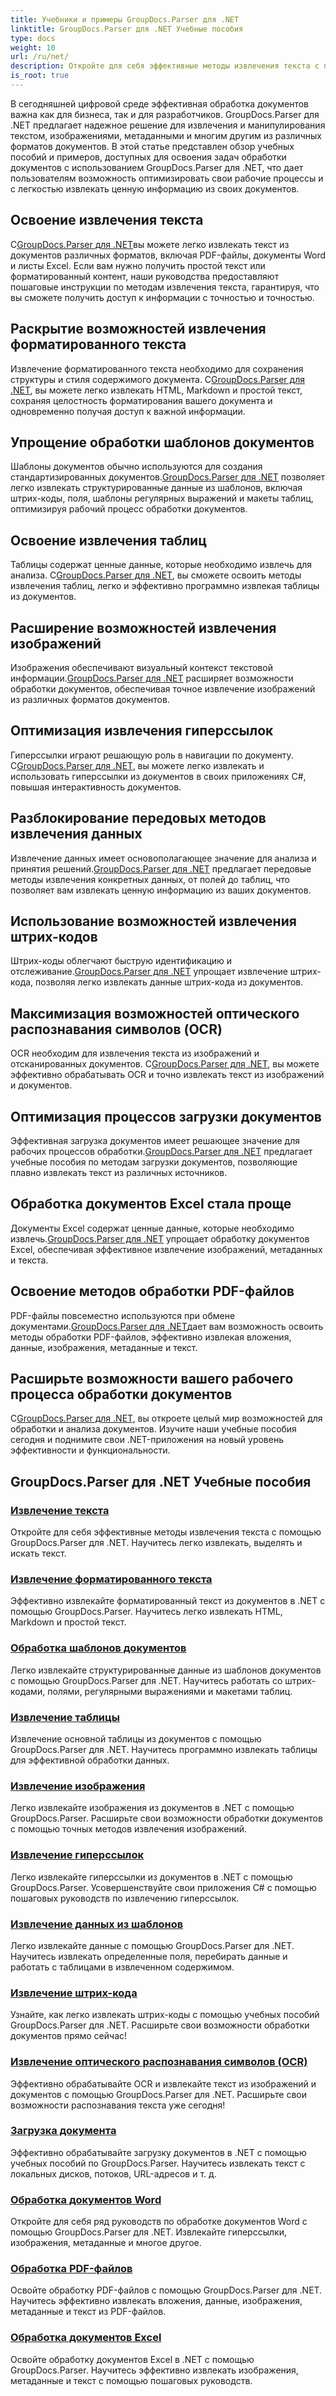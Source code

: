 ```yaml
---
title: Учебники и примеры GroupDocs.Parser для .NET
linktitle: GroupDocs.Parser для .NET Учебные пособия
type: docs
weight: 10
url: /ru/net/
description: Откройте для себя эффективные методы извлечения текста с помощью GroupDocs.Parser для .NET. Легко извлекайте, выделяйте и ищите текст для улучшения обработки документов.
is_root: true
---
```

В сегодняшней цифровой среде эффективная обработка документов важна как для бизнеса, так и для разработчиков. GroupDocs.Parser для .NET предлагает надежное решение для извлечения и манипулирования текстом, изображениями, метаданными и многим другим из различных форматов документов. В этой статье представлен обзор учебных пособий и примеров, доступных для освоения задач обработки документов с использованием GroupDocs.Parser для .NET, что дает пользователям возможность оптимизировать свои рабочие процессы и с легкостью извлекать ценную информацию из своих документов.

## Освоение извлечения текста
 С[GroupDocs.Parser для .NET](./text-extraction/)вы можете легко извлекать текст из документов различных форматов, включая PDF-файлы, документы Word и листы Excel. Если вам нужно получить простой текст или форматированный контент, наши руководства предоставляют пошаговые инструкции по методам извлечения текста, гарантируя, что вы сможете получить доступ к информации с точностью и точностью.

## Раскрытие возможностей извлечения форматированного текста
 Извлечение форматированного текста необходимо для сохранения структуры и стиля содержимого документа. С[GroupDocs.Parser для .NET](./formatted-text-extraction/), вы можете легко извлекать HTML, Markdown и простой текст, сохраняя целостность форматирования вашего документа и одновременно получая доступ к важной информации.

## Упрощение обработки шаблонов документов
 Шаблоны документов обычно используются для создания стандартизированных документов.[GroupDocs.Parser для .NET](./document-template-processing/) позволяет легко извлекать структурированные данные из шаблонов, включая штрих-коды, поля, шаблоны регулярных выражений и макеты таблиц, оптимизируя рабочий процесс обработки документов.

## Освоение извлечения таблиц
Таблицы содержат ценные данные, которые необходимо извлечь для анализа. С[GroupDocs.Parser для .NET](./table-extraction/), вы сможете освоить методы извлечения таблиц, легко и эффективно программно извлекая таблицы из документов.

## Расширение возможностей извлечения изображений
 Изображения обеспечивают визуальный контекст текстовой информации.[GroupDocs.Parser для .NET](./image-extraction/) расширяет возможности обработки документов, обеспечивая точное извлечение изображений из различных форматов документов.

## Оптимизация извлечения гиперссылок
 Гиперссылки играют решающую роль в навигации по документу. С[GroupDocs.Parser для .NET](./hyperlink-extraction/), вы можете легко извлекать и использовать гиперссылки из документов в своих приложениях C#, повышая интерактивность документов.

## Разблокирование передовых методов извлечения данных
 Извлечение данных имеет основополагающее значение для анализа и принятия решений.[GroupDocs.Parser для .NET](./data-extraction-from-templates/) предлагает передовые методы извлечения конкретных данных, от полей до таблиц, что позволяет вам извлекать ценную информацию из ваших документов.

## Использование возможностей извлечения штрих-кодов
Штрих-коды облегчают быструю идентификацию и отслеживание.[GroupDocs.Parser для .NET](./barcode-extraction/) упрощает извлечение штрих-кода, позволяя легко извлекать данные штрих-кода из документов.

## Максимизация возможностей оптического распознавания символов (OCR)
 OCR необходим для извлечения текста из изображений и отсканированных документов. С[GroupDocs.Parser для .NET](./ocr-extraction/), вы можете эффективно обрабатывать OCR и точно извлекать текст из изображений и документов.

## Оптимизация процессов загрузки документов
 Эффективная загрузка документов имеет решающее значение для рабочих процессов обработки.[GroupDocs.Parser для .NET](./document-loading/) предлагает учебные пособия по методам загрузки документов, позволяющие плавно извлекать текст из различных источников.

## Обработка документов Excel стала проще
 Документы Excel содержат ценные данные, которые необходимо извлечь.[GroupDocs.Parser для .NET](./excel-document-processing/) упрощает обработку документов Excel, обеспечивая эффективное извлечение изображений, метаданных и текста.

## Освоение методов обработки PDF-файлов
 PDF-файлы повсеместно используются при обмене документами.[GroupDocs.Parser для .NET](./pdf-processing/)дает вам возможность освоить методы обработки PDF-файлов, эффективно извлекая вложения, данные, изображения, метаданные и текст.

## Расширьте возможности вашего рабочего процесса обработки документов
 С[GroupDocs.Parser для .NET](./word-document-processing/), вы откроете целый мир возможностей для обработки и анализа документов. Изучите наши учебные пособия сегодня и поднимите свои .NET-приложения на новый уровень эффективности и функциональности.

## GroupDocs.Parser для .NET Учебные пособия
### [Извлечение текста](./text-extraction/)
Откройте для себя эффективные методы извлечения текста с помощью GroupDocs.Parser для .NET. Научитесь легко извлекать, выделять и искать текст.
### [Извлечение форматированного текста](./formatted-text-extraction/)
Эффективно извлекайте форматированный текст из документов в .NET с помощью GroupDocs.Parser. Научитесь легко извлекать HTML, Markdown и простой текст.
### [Обработка шаблонов документов](./document-template-processing/)
Легко извлекайте структурированные данные из шаблонов документов с помощью GroupDocs.Parser для .NET. Научитесь работать со штрих-кодами, полями, регулярными выражениями и макетами таблиц.
### [Извлечение таблицы](./table-extraction/)
Извлечение основной таблицы из документов с помощью GroupDocs.Parser для .NET. Научитесь программно извлекать таблицы для эффективной обработки данных.
### [Извлечение изображения](./image-extraction/)
Легко извлекайте изображения из документов в .NET с помощью GroupDocs.Parser. Расширьте свои возможности обработки документов с помощью точных методов извлечения изображений.
### [Извлечение гиперссылок](./hyperlink-extraction/)
Легко извлекайте гиперссылки из документов в .NET с помощью GroupDocs.Parser. Усовершенствуйте свои приложения C# с помощью пошаговых руководств по извлечению гиперссылок.
### [Извлечение данных из шаблонов](./data-extraction-from-templates/)
Легко извлекайте данные с помощью GroupDocs.Parser для .NET. Научитесь извлекать определенные поля, перебирать данные и работать с таблицами в извлеченном содержимом.
### [Извлечение штрих-кода](./barcode-extraction/)
Узнайте, как легко извлекать штрих-коды с помощью учебных пособий GroupDocs.Parser для .NET. Расширьте свои возможности обработки документов прямо сейчас!
### [Извлечение оптического распознавания символов (OCR)](./ocr-extraction/)
Эффективно обрабатывайте OCR и извлекайте текст из изображений и документов с помощью GroupDocs.Parser для .NET. Расширьте свои возможности распознавания текста уже сегодня!
### [Загрузка документа](./document-loading/)
Эффективно обрабатывайте загрузку документов в .NET с помощью учебных пособий по GroupDocs.Parser. Научитесь извлекать текст с локальных дисков, потоков, URL-адресов и т. д.
### [Обработка документов Word](./word-document-processing/)
Откройте для себя ряд руководств по обработке документов Word с помощью GroupDocs.Parser для .NET. Извлекайте гиперссылки, изображения, метаданные и многое другое.
### [Обработка PDF-файлов](./pdf-processing/)
Освойте обработку PDF-файлов с помощью GroupDocs.Parser для .NET. Научитесь эффективно извлекать вложения, данные, изображения, метаданные и текст из PDF-файлов.
### [Обработка документов Excel](./excel-document-processing/)
Освойте обработку документов Excel в .NET с помощью GroupDocs.Parser. Научитесь эффективно извлекать изображения, метаданные и текст с помощью пошаговых руководств.